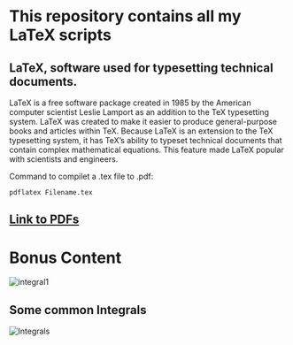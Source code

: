 # This repository contains all my LaTeX scripts

## LaTeX, software used for typesetting technical documents. <br>
LaTeX is a free software package created in 1985 by the American computer scientist Leslie Lamport as an addition to the TeX typesetting system. 
LaTeX was created to make it easier to produce general-purpose books and articles within TeX. 
Because LaTeX is an extension to the TeX typesetting system, it has TeX’s ability to typeset technical documents that contain complex mathematical equations. 
This feature made LaTeX popular with scientists and engineers.

Command to compilet a .tex file to .pdf:

    pdflatex Filename.tex

## [Link to PDFs](https://drive.google.com/drive/folders/1_f8wfNFavg0N-pFghoBE8XDA4orCtw4r?usp=share_link)

# Bonus Content

<!--$$
\displaystyle \int \frac{x}{(x^2+3)\sqrt{x^2+2}} \ dx
$$

Let $u = x^2+2 \implies du = 2 \ dx$

$$
\displaystyle \therefore \int \frac{x}{(x^2+3)\sqrt{x^2+2}} \ dx = \frac{1}{2} \int \frac{du}{u^{\frac{3}{2}}+u^{\frac{1}{2}}} 
$$

Let $\sqrt{u} = t \implies du = 2t \ dt$

$$
\displaystyle \therefore \frac{1}{2} \int \frac{du}{u^{\frac{3}{2}}+u^{\frac{1}{2}}} = \frac{1}{\cancel{2}} \int \frac{\cancel{2}t}{t^3+t} \ dt = \int \frac{1}{1+t^2} \ dt = \arctan(t)+C
$$

Plugging in previous substitutions we get

$$
\displaystyle \int \frac{x}{(x^2+3)\sqrt{x^2+2}} \ dx = \boxed{\arctan(\sqrt{x^2+2})+C}
$$-->
![integral1](https://github.com/DarkMortal/Mathematics/assets/67017303/1a91df6d-3ed6-4944-8ee0-6a447749ba48)

## Some common Integrals

![Integrals](https://github.com/DarkMortal/Mathematics/assets/67017303/6f105117-47a7-4c0f-a0fa-0f7d7aaf9ae2)
